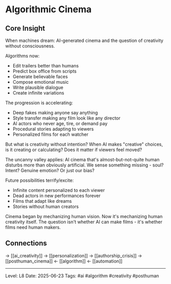 # Algorithmic Cinema

## Core Insight
When machines dream: AI-generated cinema and the question of creativity without consciousness.

Algorithms now:
- Edit trailers better than humans
- Predict box office from scripts
- Generate believable faces
- Compose emotional music
- Write plausible dialogue
- Create infinite variations

The progression is accelerating:
- Deep fakes making anyone say anything
- Style transfer making any film look like any director
- AI actors who never age, tire, or demand pay
- Procedural stories adapting to viewers
- Personalized films for each watcher

But what is creativity without intention? When AI makes "creative" choices, is it creating or calculating? Does it matter if viewers feel moved?

The uncanny valley applies: AI cinema that's almost-but-not-quite human disturbs more than obviously artificial. We sense something missing - soul? Intent? Genuine emotion? Or just our bias?

Future possibilities terrify/excite:
- Infinite content personalized to each viewer
- Dead actors in new performances forever
- Films that adapt like dreams
- Stories without human creators

Cinema began by mechanizing human vision. Now it's mechanizing human creativity itself. The question isn't whether AI can make films - it's whether films need human makers.

## Connections
→ [[ai_creativity]]
→ [[personalization]]
→ [[authorship_crisis]]
→ [[posthuman_cinema]]
← [[algorithm]]
← [[automation]]

---
Level: L8
Date: 2025-06-23
Tags: #ai #algorithm #creativity #posthuman